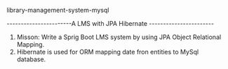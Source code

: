 library-management-system-mysql

-----------------------A LMS with JPA Hibernate -----------------------

1. Misson: Write a Sprig Boot LMS system by using JPA Object Relational Mapping.
2. Hibernate is used for ORM mapping date fron entities to MySql database.
